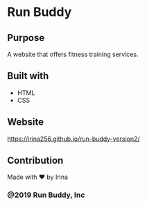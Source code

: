 # Run Buddy

## Purpose
A website that offers fitness training services.

## Built with 
* HTML
* CSS

## Website
https://irina256.github.io/run-buddy-version2/

## Contribution
Made with ❤️ by Irina

### @2019 Run Buddy, Inc

